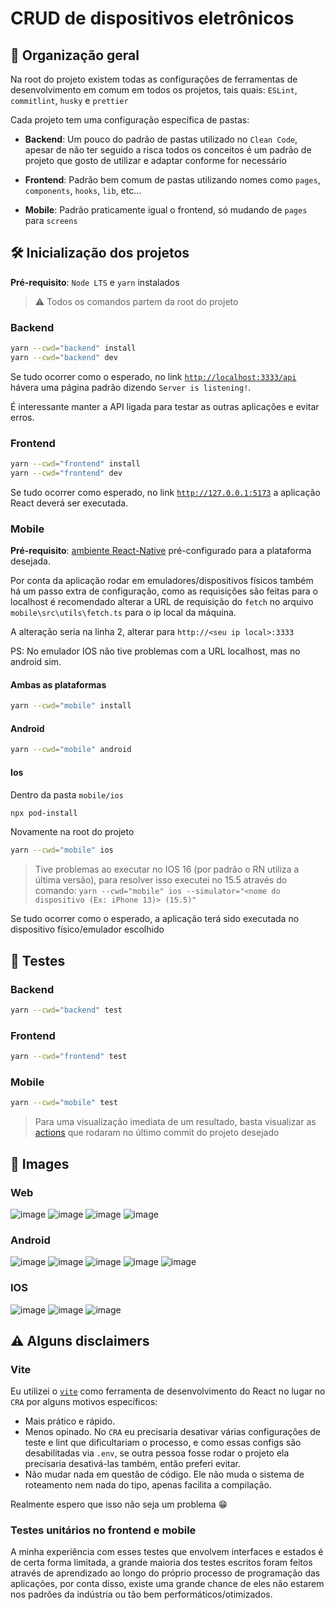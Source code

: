 # CRUD de dispositivos eletrônicos

## 📂 Organização geral

Na root do projeto existem todas as configurações de ferramentas de desenvolvimento em comum em todos os projetos, tais quais: `ESLint`, `commitlint`, `husky` e `prettier`

Cada projeto tem uma configuração específica de pastas:

- **Backend**: Um pouco do padrão de pastas utilizado no `Clean Code`, apesar de não ter seguido a risca todos os conceitos é um padrão de projeto que gosto de utilizar e adaptar conforme for necessário

- **Frontend**: Padrão bem comum de pastas utilizando nomes como `pages`, `components`, `hooks`, `lib`, etc...

- **Mobile**: Padrão praticamente igual o frontend, só mudando de `pages` para `screens`

## 🛠 Inicialização dos projetos 

**Pré-requisito**: `Node LTS` e `yarn` instalados

> ⚠️ Todos os comandos partem da root do projeto

###  Backend
```bash
yarn --cwd="backend" install
yarn --cwd="backend" dev
```

Se tudo ocorrer como o esperado, no link [`http://localhost:3333/api`](http://localhost:3333/api) hávera uma página padrão dizendo `Server is listening!`.

É interessante manter a API ligada para testar as outras aplicações e evitar erros.

### Frontend
```bash
yarn --cwd="frontend" install
yarn --cwd="frontend" dev
```

Se tudo ocorrer como esperado, no link [`http://127.0.0.1:5173`](http://127.0.0.1:5173) a aplicação React deverá ser executada.

### Mobile

**Pré-requisito**: [ambiente React-Native](https://reactnative.dev/docs/environment-setup) pré-configurado para a plataforma desejada.

Por conta da aplicação rodar em emuladores/dispositivos físicos também há um passo extra de configuração, como as requisições são feitas para o localhost é recomendado alterar a URL de requisição do `fetch` no arquivo `mobile\src\utils\fetch.ts` para o ip local da máquina.

A alteração seria na linha 2, alterar para `http://<seu ip local>:3333`

PS: No emulador IOS não tive problemas com a URL localhost, mas no android sim.

#### Ambas as plataformas
```bash
yarn --cwd="mobile" install
```

#### Android
```bash
yarn --cwd="mobile" android
```

#### Ios

Dentro da pasta `mobile/ios`
```bash
npx pod-install
```

Novamente na root do projeto
```bash
yarn --cwd="mobile" ios
```

> Tive problemas ao executar no IOS 16 (por padrão o RN utiliza a última versão), para resolver isso executei no 15.5 através do comando: `yarn --cwd="mobile" ios --simulator="<nome do dispositivo (Ex: iPhone 13)> (15.5)"`

Se tudo ocorrer como o esperado, a aplicação terá sido executada no dispositivo físico/emulador escolhido

## 🧪 Testes

### Backend
```bash
yarn --cwd="backend" test
```

### Frontend
```bash
yarn --cwd="frontend" test
```

### Mobile
```bash
yarn --cwd="mobile" test
```

> Para uma visualização imediata de um resultado, basta visualizar as [actions](https://github.com/darlanhms/devices-crud/actions) que rodaram no último commit do projeto desejado

## 🌄 Images

### Web

![image](https://user-images.githubusercontent.com/50335402/192852364-ff33d60b-c5fc-4737-8be5-8c32435eda95.png)
![image](https://user-images.githubusercontent.com/50335402/192852528-f59a1c64-7fa3-42c5-8f46-34f650ce7607.png)
![image](https://user-images.githubusercontent.com/50335402/192852248-aa2af78f-a433-468e-b30e-fdae35cdda8b.png)
![image](https://user-images.githubusercontent.com/50335402/192852290-6353581e-b116-4154-9fd4-a8443a3215ee.png)

### Android

![image](https://user-images.githubusercontent.com/50335402/192852730-8a75c49c-3c62-40ec-9f1f-c0f90d3b564a.png)
![image](https://user-images.githubusercontent.com/50335402/192852785-d7695084-55f0-4c3a-9e7b-527fd3bc8b6a.png)
![image](https://user-images.githubusercontent.com/50335402/192852814-95d5ca5f-0e5a-4cd5-9470-40f4545d8c9c.png)
![image](https://user-images.githubusercontent.com/50335402/192852850-29bb6e93-cfd6-42a7-b35b-23fbb3bf5f1c.png)
![image](https://user-images.githubusercontent.com/50335402/192852875-7735cb85-9f9f-4709-a33f-67851737a89b.png)

### IOS

![image](https://user-images.githubusercontent.com/50335402/192852982-31780f21-c1db-454d-88dd-f7097b0ee1b4.png)
![image](https://user-images.githubusercontent.com/50335402/192853084-5259a534-595f-4e18-b87c-39bbd1067a2a.png)
![image](https://user-images.githubusercontent.com/50335402/192853102-04777865-4327-4c84-a18b-65f1952fa2b7.png)


## ⚠️ Alguns disclaimers

### Vite

Eu utilizei o [`vite`](https://vitejs.dev) como ferramenta de desenvolvimento do React no lugar no `CRA` por alguns motivos específicos:
- Mais prático e rápido.
- Menos opinado. No `CRA` eu precisaria desativar várias configurações de teste e lint que dificultariam o processo, e como essas configs são desabilitadas via `.env`,  se outra pessoa fosse rodar o projeto ela precisaria desativá-las também, então preferi evitar.
- Não mudar nada em questão de código. Ele não muda o sistema de roteamento nem nada do tipo, apenas facilita a compilação.

Realmente espero que isso não seja um problema 😁

### Testes unitários no frontend e mobile

A minha experiência com esses testes que envolvem interfaces e estados é de certa forma limitada, a grande maioria dos testes escritos foram feitos através de aprendizado ao longo do próprio processo de programação das aplicações, por conta disso, existe uma grande chance de eles não estarem nos padrões da indústria ou tão bem performáticos/otimizados.


